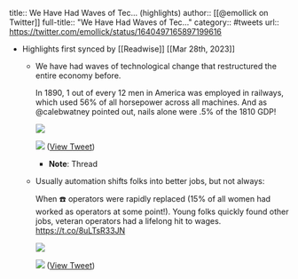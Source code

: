 title:: We Have Had Waves of Tec... (highlights)
author:: [[@emollick on Twitter]]
full-title:: "We Have Had Waves of Tec..."
category:: #tweets
url:: https://twitter.com/emollick/status/1640497165897199616

- Highlights first synced by [[Readwise]] [[Mar 28th, 2023]]
	- We have had waves of technological change that restructured the entire economy before.
	  
	  In 1890, 1 out of every 12 men in America was employed in railways, which used 56% of all horsepower across all machines. And as @calebwatney pointed out, nails alone were .5% of the 1810 GDP! 
	  
	  ![](https://pbs.twimg.com/media/FsQ3Tw1XsAUBFYE.png) 
	  
	  ![](https://pbs.twimg.com/media/FsQ3WbYX0AkYExU.jpg) ([View Tweet](https://twitter.com/emollick/status/1640497165897199616))
		- **Note**: Thread
	- Usually automation shifts folks into better jobs, but not always: 
	  
	  When ☎️ operators were rapidly replaced (15% of all women had worked as operators at some point!). Young folks quickly found other jobs, veteran operators had a lifelong hit to wages. https://t.co/8uLTsR33JN 
	  
	  ![](https://pbs.twimg.com/media/FsQ7v6dWAAMonIn.png) 
	  
	  ![](https://pbs.twimg.com/media/FsQ7zSqWIAA5Io7.png) ([View Tweet](https://twitter.com/emollick/status/1640501944178319363))